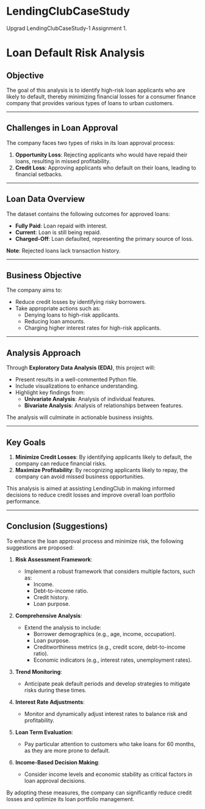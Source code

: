 # LendingClubCaseStudy
Upgrad LendingClubCaseStudy-1 Assignment 1. 

# Loan Default Risk Analysis

## Objective
The goal of this analysis is to identify high-risk loan applicants who are likely to default, thereby minimizing financial losses for a consumer finance company that provides various types of loans to urban customers.

---

## Challenges in Loan Approval
The company faces two types of risks in its loan approval process:
1. **Opportunity Loss**: Rejecting applicants who would have repaid their loans, resulting in missed profitability.
2. **Credit Loss**: Approving applicants who default on their loans, leading to financial setbacks.

---

## Loan Data Overview
The dataset contains the following outcomes for approved loans:
- **Fully Paid**: Loan repaid with interest.
- **Current**: Loan is still being repaid.
- **Charged-Off**: Loan defaulted, representing the primary source of loss.

**Note**: Rejected loans lack transaction history. 

---

## Business Objective
The company aims to:
- Reduce credit losses by identifying risky borrowers.
- Take appropriate actions such as:
  - Denying loans to high-risk applicants.
  - Reducing loan amounts.
  - Charging higher interest rates for high-risk applicants.

---

## Analysis Approach
Through **Exploratory Data Analysis (EDA)**, this project will:
- Present results in a well-commented Python file.
- Include visualizations to enhance understanding.
- Highlight key findings from:
  - **Univariate Analysis**: Analysis of individual features.
  - **Bivariate Analysis**: Analysis of relationships between features.

The analysis will culminate in actionable business insights.

---

## Key Goals
1. **Minimize Credit Losses**: By identifying applicants likely to default, the company can reduce financial risks.
2. **Maximize Profitability**: By recognizing applicants likely to repay, the company can avoid missed business opportunities.

This analysis is aimed at assisting LendingClub in making informed decisions to reduce credit losses and improve overall loan portfolio performance.

---

## Conclusion (Suggestions)
To enhance the loan approval process and minimize risk, the following suggestions are proposed:

1. **Risk Assessment Framework**:
   - Implement a robust framework that considers multiple factors, such as:
     - Income.
     - Debt-to-income ratio.
     - Credit history.
     - Loan purpose.

2. **Comprehensive Analysis**:
   - Extend the analysis to include:
     - Borrower demographics (e.g., age, income, occupation).
     - Loan purpose.
     - Creditworthiness metrics (e.g., credit score, debt-to-income ratio).
     - Economic indicators (e.g., interest rates, unemployment rates).

3. **Trend Monitoring**:
   - Anticipate peak default periods and develop strategies to mitigate risks during these times.

4. **Interest Rate Adjustments**:
   - Monitor and dynamically adjust interest rates to balance risk and profitability.

5. **Loan Term Evaluation**:
   - Pay particular attention to customers who take loans for 60 months, as they are more prone to default.

6. **Income-Based Decision Making**:
   - Consider income levels and economic stability as critical factors in loan approval decisions.

By adopting these measures, the company can significantly reduce credit losses and optimize its loan portfolio management.
